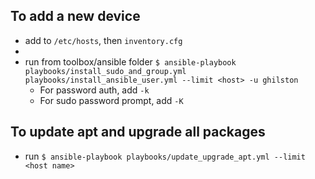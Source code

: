 ## To add a new device

- add to `/etc/hosts`, then `inventory.cfg`
- 
- run from toolbox/ansible folder `$ ansible-playbook playbooks/install_sudo_and_group.yml playbooks/install_ansible_user.yml --limit <host> -u ghilston`
  - For password auth, add `-k`
  - For sudo password prompt, add `-K`

## To update apt and upgrade all packages

- run `$ ansible-playbook playbooks/update_upgrade_apt.yml --limit <host name>`